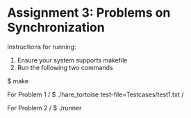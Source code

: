 # Assignment 3: Problems on Synchronization

Instructions for running:
1) Ensure your system supports makefile
2) Run the following two commands

$ make

For Problem 1 /
$ ./hare_tortoise test-file=Testcases/test1.txt /

For Problem 2 /
$ ./runner
